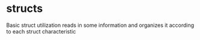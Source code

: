 # structs
Basic struct utilization
reads in some information and organizes it according to each struct characteristic
